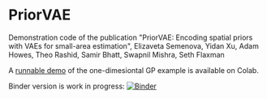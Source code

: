 # PriorVAE
Demonstration code of the publication "PriorVAE: Encoding spatial priors with VAEs for small-area estimation", Elizaveta Semenova, Yidan Xu, Adam Howes, Theo Rashid, Samir Bhatt, Swapnil Mishra, Seth Flaxman

A [runnable demo](https://colab.research.google.com/drive/1KqFrqr0LLSPOyBklk2Uak3QDoMH4JFhU?usp=sharing) of the one-dimesiontal GP example is available on Colab.


Binder version is work in progress:
[![Binder](https://mybinder.org/badge_logo.svg)](https://mybinder.org/v2/gh/elizavetasemenova/PriorVAE/HEAD)
